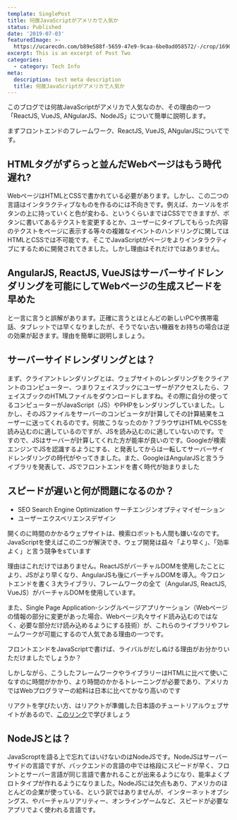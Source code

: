 ```yaml
---
template: SinglePost
title: 何故JavaScriptがアメリカで人気か
status: Published
date: '2019-07-03'
featuredImage: >-
  https://ucarecdn.com/b89e588f-5659-47e9-9caa-6be0ad058572/-/crop/1690x1728/0,638/-/preview/
excerpt: This is an excerpt of Post Two
categories:
  - category: Tech Info
meta:
  description: test meta description
  title: 何故JavaScriptがアメリカで人気か
---
```


このブログでは何故JavaScriptがアメリカで人気なのか、その理由の一つ「ReactJS, VueJS, ANgularJS、NodeJS」について簡単に説明します。

まずフロントエンドのフレームワーク、ReactJS, VueJS, ANgularJSについてです。

## HTMLタグがずらっと並んだWebページはもう時代遅れ?

WebページはHTMLとCSSで書かれている必要があります。しかし、この二つの言語はインタラクティブなものを作るのには不向きです。例えば、カーソルをボタンの上に持っていくと色が変わる、というくらいまではCSSでできますが、ボタンに書いてあるテクストを変更するとか、ユーザーにタイプしてもらった内容のテクストをページに表示する等々の複雑なイベントのハンドリングに関してはHTMLとCSSでは不可能です。そこでJavaScriptがページをよりインタラクティブにするために開発されてきました。しかし理由はそれだけではありません。

## AngularJS, ReactJS, VueJSはサーバーサイドレンダリングを可能にしてWebページの生成スピードを早めた

と一言に言うと誤解があります。正確に言うとほとんどの新しいPCや携帯電話、タブレットでは早くなりましたが、そうでない古い機器をお持ちの場合は逆の効果が起きます。理由を簡単に説明しましょう。

## サーバーサイドレンダリングとは？

まず、クライアントレンダリングとは、ウェブサイトのレンダリングをクライアントのコンピューター、つまりフェイスブックにユーザーがアクセスしたら、フェイスブックのHTMLファイルをダウンロードしますね。その際に自分の使ってるコンピューターがJavaScript（JS）やPHPをレンダリングしていました。しかし、そのJSファイルをサーバーのコンピュータが計算してその計算結果をユーザーに送ってくれるのです。何故こうなったのか？ブラウザはHTMLやCSSを読み込むのに適しているのですが、JSを読み込むのに適していないのです。ですので、JSはサーバーが計算してくれた方が能率が良いのです。Googleが検索エンジンでJSを認識するようにする、と発表してからは一転してサーバーサイドレンダリングの時代がやってきました。また、GoogleはAngularJSと言うライブラリを発表して、JSでフロントエンドを書く時代が始まりました

## スピードが遅いと何が問題になるのか？

* SEO Search Engine Optimization サーチエンジンオプティマイゼーション
* ユーザーエクスペリエンスデザイン

開くのに時間のかかるウェブサイトは、検索ロボットも人間も嫌いなのです。JavaScriptを使えばこの二つが解決でき、ウェブ開発は益々「より早く」、「効率よく」と言う競争をsています

<!-- イメージ挿入予定 -->

理由はこれだけではありません。ReactJSがバーチャルDOMを使用したことにより、JSがより早くなり、AngularJSも後にバーチャルDOMを導入。今フロントエンドを書く３大ライブラリ、フレームワークの全て（AngularJS, ReactJS, VueJS）がバーチャルDOMを使用しています。

また、Single Page Application-シングルページアプリケーション（Webページの情報の部分に変更があった場合、Webページ丸々サイド読み込むのではなく、必要な部分だけ読み込めるようにする技術）が、これらのライブラリやフレームワークが可能にするので人気である理由の一つです。

フロントエンドをJavaScriptで書けば、ライバルがだしぬける理由がお分かりいただけましたでしょうか？

しかしながら、こうしたフレームワークやライブラリーはHTMLに比べて使いこなすのに時間がかかり、より時間のかかるトレーニングが必要であり、アメリカではWebプログラマーの給料は日本に比べてかなり高いのです

リアクトを学びたい方、はリアクトが準備した日本語のチュートリアルウェブサイトがあるので、[このリンク](https://ja.reactjs.org/tutorial/tutorial.html)で学びましょう

<!-- イメージ挿入予定 -->

## NodeJSとは？

JavaScroptを語る上で忘れてはいけないのはNodeJSです。NodeJSはサーバーサイドの言語ですが、バックエンドの言語の中では格段にスピードが早く、フロントとサーバー言語が同じ言語で書かれることが出来るようになり、能率よくプロトタイプが作れるようになりました。NodeJSには欠点もあり、アメリカのほとんどの企業が使っている、という訳ではありませんが、インターネットオブシングス、やバーチャルリアリティー、オンラインゲームなど、スピードが必要なアプリでよく使われる言語です。